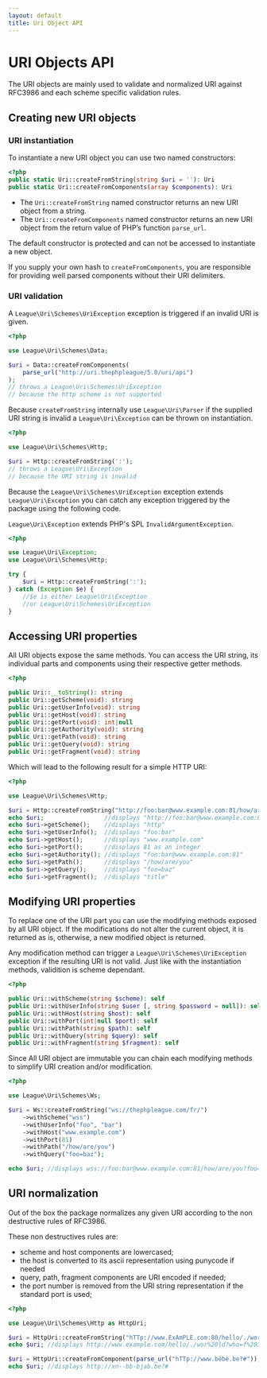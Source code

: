 ```yaml
---
layout: default
title: Uri Object API
---
```


URI Objects API
=======

The URI objects are mainly used to validate and normalized URI against RFC3986 and each scheme specific validation rules.

Creating new URI objects
-------

### URI instantiation

To instantiate a new URI object you can use two named constructors:

~~~php
<?php
public static Uri::createFromString(string $uri = ''): Uri
public static Uri::createFromComponents(array $components): Uri
~~~

- The `Uri::createFromString` named constructor returns an new URI object from a string.
- The `Uri::createFromComponents` named constructor returns an new URI object from the return value of PHP’s function `parse_url`.

<p class="message-warning">The default constructor is protected and can not be accessed to instantiate a new object.</p>

<p class="message-warning">If you supply your own hash to <code>createFromComponents</code>, you are responsible for providing well parsed components without their URI delimiters.</p>

### URI validation


A `League\Uri\Schemes\UriException` exception is triggered if an invalid URI is given.

~~~php
<?php

use League\Uri\Schemes\Data;

$uri = Data::createFromComponents(
    parse_url("http://uri.thephpleague/5.0/uri/api")
);
// throws a League\Uri\Schemes\UriException
// because the http scheme is not supported
~~~

Because `createFromString` internally use `League\Uri\Parser` if the supplied URI string is invalid a `League\Uri\Exception` can be thrown on instantiation.

~~~php
<?php

use League\Uri\Schemes\Http;

$uri = Http::createFromString(':');
// throws a League\Uri\Exception
// because the URI string is invalid
~~~

<p class="message-info">Because the <code>League\Uri\Schemes\UriException</code> exception extends <code>League\Uri\Exception</code> you can catch any exception triggered by the package using the following code.</p>

<p class="message-info"><code>League\Uri\Exception</code> extends PHP's SPL <code>InvalidArgumentException</code>.</p>


~~~php
<?php

use League\Uri\Exception;
use League\Uri\Schemes\Http;

try {
	$uri = Http::createFromString(':');
} catch (Exception $e) {
	//$e is either League\Uri\Exception
	//or League\Uri\Schemes\UriException
}
~~~


Accessing URI properties
-------

All URI objects expose the same methods. You can access the URI string, its individual parts and components using their respective getter methods.

~~~php
<?php

public Uri::__toString(): string
public Uri::getScheme(void): string
public Uri::getUserInfo(void): string
public Uri::getHost(void): string
public Uri::getPort(void): int|null
public Uri::getAuthority(void): string
public Uri::getPath(void): string
public Uri::getQuery(void): string
public Uri::getFragment(void): string
~~~

Which will lead to the following result for a simple HTTP URI:

~~~php
<?php

use League\Uri\Schemes\Http;

$uri = Http::createFromString("http://foo:bar@www.example.com:81/how/are/you?foo=baz#title");
echo $uri;                 //displays "http://foo:bar@www.example.com:81/how/are/you?foo=baz#title"
echo $uri->getScheme();    //displays "http"
echo $uri->getUserInfo();  //displays "foo:bar"
echo $uri->getHost();      //displays "www.example.com"
echo $uri->getPort();      //displays 81 as an integer
echo $uri->getAuthority(); //displays "foo:bar@www.example.com:81"
echo $uri->getPath();      //displays "/how/are/you"
echo $uri->getQuery();     //displays "foo=baz"
echo $uri->getFragment();  //displays "title"
~~~

Modifying URI properties
-------

To replace one of the URI part you can use the modifying methods exposed by all URI object. If the modifications do not alter the current object, it is returned as is, otherwise, a new modified object is returned.

<p class="message-notice">Any modification method can trigger a <code>League\Uri\Schemes\UriException</code> exception if the resulting URI is not valid. Just like with the instantiation methods, validition is scheme dependant.</p>

~~~php
<?php

public Uri::withScheme(string $scheme): self
public Uri::withUserInfo(string $user [, string $password = null]): self
public Uri::withHost(string $host): self
public Uri::withPort(int|null $port): self
public Uri::withPath(string $path): self
public Uri::withQuery(string $query): self
public Uri::withFragment(string $fragment): self
~~~

Since All URI object are immutable you can chain each modifying methods to simplify URI creation and/or modification.

~~~php
<?php

use League\Uri\Schemes\Ws;

$uri = Ws::createFromString("ws://thephpleague.com/fr/")
    ->withScheme("wss")
    ->withUserInfo("foo", "bar")
    ->withHost("www.example.com")
    ->withPort(81)
    ->withPath("/how/are/you")
    ->withQuery("foo=baz");

echo $uri; //displays wss://foo:bar@www.example.com:81/how/are/you?foo=baz
~~~

URI normalization
-------

Out of the box the package normalizes any given URI according to the non destructive rules of RFC3986.

These non destructives rules are:

- scheme and host components are lowercased;
- the host is converted to its ascii representation using punycode if needed
- query, path, fragment components are URI encoded if needed;
- the port number is removed from the URI string representation if the standard port is used;

~~~php
<?php

use League\Uri\Schemes\Http as HttpUri;

$uri = HttpUri::createFromString("hTTp://www.ExAmPLE.com:80/hello/./wor ld?who=f 3#title");
echo $uri; //displays http://www.example.com/hello/./wor%20ld?who=f%203#title

$uri = HttpUri::createFromComponent(parse_url("hTTp://www.bébé.be?#"));
echo $uri; //displays http://xn--bb-bjab.be?#
~~~
